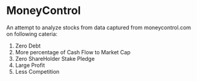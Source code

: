 # MoneyControl

An attempt to analyze stocks from data captured from moneycontrol.com on following cateria:
1. Zero Debt
2. More percentage of Cash Flow to Market Cap 
3. Zero ShareHolder Stake Pledge
4. Large Profit
5. Less Competition
